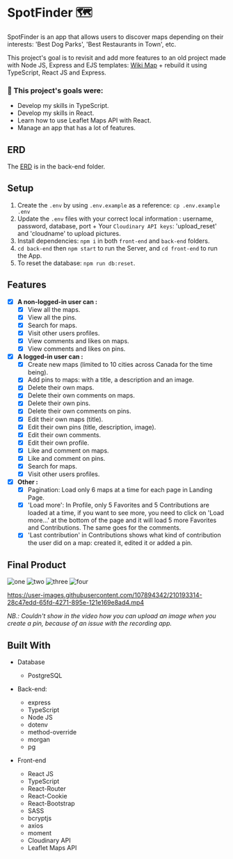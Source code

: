 # SpotFinder 🗺️

SpotFinder is an app that allows users to discover maps depending on their interests: 'Best Dog Parks', 'Best Restaurants in Town', etc. 

This project's goal is to revisit and add more features to an old project made with Node JS, Express and EJS templates: [Wiki Map](https://github.com/Purpleknife/Wiki-Map) + rebuild it using TypeScript, React JS and Express.

<strong><h3> 📌 This project's goals were:</h3></strong>
- Develop my skills in TypeScript.
- Develop my skills in React.
- Learn how to use Leaflet Maps API with React.
- Manage an app that has a lot of features.

## ERD
The [ERD](https://github.com/Purpleknife/SpotFinder/blob/master/back-end/ERD%20-%20SpotFinder.png) is in the back-end folder.


## Setup
1. Create the `.env` by using `.env.example` as a reference: `cp .env.example .env`
2. Update the `.env` files with your correct local information : username, password, database, port + Your `Cloudinary API keys`: 'upload_reset' and 'cloudname' to upload pictures.
3. Install dependencies: `npm i` in both `front-end` and `back-end` folders.
4. `cd back-end` then `npm start` to run the Server, and `cd front-end` to run the App.
5. To reset the database: `npm run db:reset`.


## Features
- [X] <strong>A non-logged-in user can :</strong>
  - [X] View all the maps.
  - [X] View all the pins.
  - [X] Search for maps.
  - [X] Visit other users profiles.
  - [X] View comments and likes on maps.
  - [X] View comments and likes on pins.
- [X] <strong>A logged-in user can :</strong>
  - [X] Create new maps (limited to 10 cities across Canada for the time being).
  - [X] Add pins to maps: with a title, a description and an image.
  - [X] Delete their own maps.
  - [X] Delete their own comments on maps.
  - [X] Delete their own pins.
  - [X] Delete their own comments on pins.
  - [X] Edit their own maps (title).
  - [X] Edit their own pins (title, description, image).
  - [X] Edit their own comments.
  - [X] Edit their own profile.
  - [X] Like and comment on maps.
  - [X] Like and comment on pins.
  - [X] Search for maps.
  - [X] Visit other users profiles.
- [X] <strong>Other :</strong>
  - [X] Pagination: Load only 6 maps at a time for each page in Landing Page.
  - [X] 'Load more': In Profile, only 5 Favorites and 5 Contributions are loaded at a time, if you want to see more, you need to click on 'Load more...' at the bottom of the page and it will load 5 more Favorites and Contributions. The same goes for the comments.
  - [X] 'Last contribution' in Contributions shows what kind of contribution the user did on a map: created it, edited it or added a pin.

## Final Product
![one](https://user-images.githubusercontent.com/107894342/210190803-bb40381b-5997-4373-ad66-9fa9613c0e14.png)
![two](https://user-images.githubusercontent.com/107894342/210190804-20f99b70-3558-40c6-9809-df0256b39638.png)
![three](https://user-images.githubusercontent.com/107894342/210190806-4c41d26f-c884-4edc-ba0f-694f13dcfaf7.png)
![four](https://user-images.githubusercontent.com/107894342/210190809-eb7787d0-436f-41da-8402-c77ea4ed118d.png)

https://user-images.githubusercontent.com/107894342/210193314-28c47edd-65fd-4271-895e-121e169e8ad4.mp4

*NB.: Couldn't show in the video how you can upload an image when you create a pin, because of an issue with the recording app.*

## Built With
- Database
  - PostgreSQL

- Back-end:
  - express
  - TypeScript
  - Node JS
  - dotenv
  - method-override
  - morgan
  - pg

- Front-end
  - React JS
  - TypeScript
  - React-Router
  - React-Cookie
  - React-Bootstrap
  - SASS
  - bcryptjs
  - axios
  - moment
  - Cloudinary API
  - Leaflet Maps API

